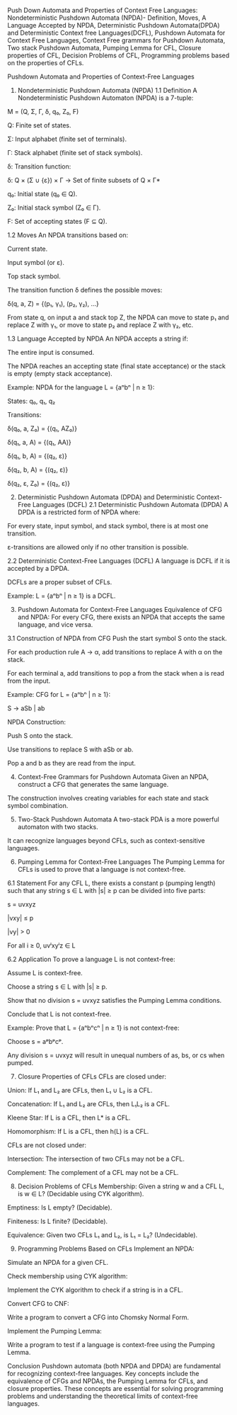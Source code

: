 Push Down Automata and Properties of Context Free Languages: Nondeterministic Pushdown
Automata (NPDA)- Definition, Moves, A Language Accepted by NPDA, Deterministic Pushdown
Automata(DPDA) and Deterministic Context free Languages(DCFL), Pushdown Automata for
Context Free Languages, Context Free grammars for Pushdown Automata, Two stack Pushdown
Automata, Pumping Lemma for CFL, Closure properties of CFL, Decision Problems of CFL,
Programming problems based on the properties of CFLs.


Pushdown Automata and Properties of Context-Free Languages
1. Nondeterministic Pushdown Automata (NPDA)
1.1 Definition
A Nondeterministic Pushdown Automaton (NPDA) is a 7-tuple:

M = (Q, Σ, Γ, δ, q₀, Z₀, F)

Q: Finite set of states.

Σ: Input alphabet (finite set of terminals).

Γ: Stack alphabet (finite set of stack symbols).

δ: Transition function:

δ: Q × (Σ ∪ {ε}) × Γ → Set of finite subsets of Q × Γ*

q₀: Initial state (q₀ ∈ Q).

Z₀: Initial stack symbol (Z₀ ∈ Γ).

F: Set of accepting states (F ⊆ Q).

1.2 Moves
An NPDA transitions based on:

Current state.

Input symbol (or ε).

Top stack symbol.

The transition function δ defines the possible moves:

δ(q, a, Z) = {(p₁, γ₁), (p₂, γ₂), ...}

From state q, on input a and stack top Z, the NPDA can move to state p₁ and replace Z with γ₁, or move to state p₂ and replace Z with γ₂, etc.

1.3 Language Accepted by NPDA
An NPDA accepts a string if:

The entire input is consumed.

The NPDA reaches an accepting state (final state acceptance) or the stack is empty (empty stack acceptance).

Example:
NPDA for the language L = {aⁿbⁿ | n ≥ 1}:

States: q₀, q₁, q₂

Transitions:

δ(q₀, a, Z₀) = {(q₁, AZ₀)}

δ(q₁, a, A) = {(q₁, AA)}

δ(q₁, b, A) = {(q₂, ε)}

δ(q₂, b, A) = {(q₂, ε)}

δ(q₂, ε, Z₀) = {(q₂, ε)}

2. Deterministic Pushdown Automata (DPDA) and Deterministic Context-Free Languages (DCFL)
2.1 Deterministic Pushdown Automata (DPDA)
A DPDA is a restricted form of NPDA where:

For every state, input symbol, and stack symbol, there is at most one transition.

ε-transitions are allowed only if no other transition is possible.

2.2 Deterministic Context-Free Languages (DCFL)
A language is DCFL if it is accepted by a DPDA.

DCFLs are a proper subset of CFLs.

Example: L = {aⁿbⁿ | n ≥ 1} is a DCFL.

3. Pushdown Automata for Context-Free Languages
Equivalence of CFG and NPDA:
For every CFG, there exists an NPDA that accepts the same language, and vice versa.

3.1 Construction of NPDA from CFG
Push the start symbol S onto the stack.

For each production rule A → α, add transitions to replace A with α on the stack.

For each terminal a, add transitions to pop a from the stack when a is read from the input.

Example:
CFG for L = {aⁿbⁿ | n ≥ 1}:

S → aSb | ab

NPDA Construction:

Push S onto the stack.

Use transitions to replace S with aSb or ab.

Pop a and b as they are read from the input.

4. Context-Free Grammars for Pushdown Automata
Given an NPDA, construct a CFG that generates the same language.

The construction involves creating variables for each state and stack symbol combination.

5. Two-Stack Pushdown Automata
A two-stack PDA is a more powerful automaton with two stacks.

It can recognize languages beyond CFLs, such as context-sensitive languages.

6. Pumping Lemma for Context-Free Languages
The Pumping Lemma for CFLs is used to prove that a language is not context-free.

6.1 Statement
For any CFL L, there exists a constant p (pumping length) such that any string s ∈ L with |s| ≥ p can be divided into five parts:

s = uvxyz

|vxy| ≤ p

|vy| > 0

For all i ≥ 0, uvⁱxyⁱz ∈ L

6.2 Application
To prove a language L is not context-free:

Assume L is context-free.

Choose a string s ∈ L with |s| ≥ p.

Show that no division s = uvxyz satisfies the Pumping Lemma conditions.

Conclude that L is not context-free.

Example:
Prove that L = {aⁿbⁿcⁿ | n ≥ 1} is not context-free:

Choose s = aᵖbᵖcᵖ.

Any division s = uvxyz will result in unequal numbers of as, bs, or cs when pumped.

7. Closure Properties of CFLs
CFLs are closed under:

Union: If L₁ and L₂ are CFLs, then L₁ ∪ L₂ is a CFL.

Concatenation: If L₁ and L₂ are CFLs, then L₁L₂ is a CFL.

Kleene Star: If L is a CFL, then L* is a CFL.

Homomorphism: If L is a CFL, then h(L) is a CFL.

CFLs are not closed under:

Intersection: The intersection of two CFLs may not be a CFL.

Complement: The complement of a CFL may not be a CFL.

8. Decision Problems of CFLs
Membership: Given a string w and a CFL L, is w ∈ L? (Decidable using CYK algorithm).

Emptiness: Is L empty? (Decidable).

Finiteness: Is L finite? (Decidable).

Equivalence: Given two CFLs L₁ and L₂, is L₁ = L₂? (Undecidable).

9. Programming Problems Based on CFLs
Implement an NPDA:

Simulate an NPDA for a given CFL.

Check membership using CYK algorithm:

Implement the CYK algorithm to check if a string is in a CFL.

Convert CFG to CNF:

Write a program to convert a CFG into Chomsky Normal Form.

Implement the Pumping Lemma:

Write a program to test if a language is context-free using the Pumping Lemma.

Conclusion
Pushdown automata (both NPDA and DPDA) are fundamental for recognizing context-free languages. Key concepts include the equivalence of CFGs and NPDAs, the Pumping Lemma for CFLs, and closure properties. These concepts are essential for solving programming problems and understanding the theoretical limits of context-free languages.
